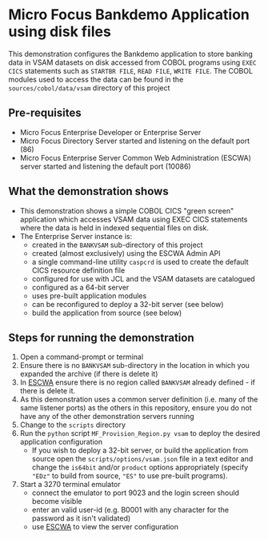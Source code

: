 # Micro Focus Bankdemo Application using disk files
This demonstration configures the Bankdemo application to store banking data in VSAM datasets 
on disk accessed from COBOL programs using `EXEC CICS` statements such as `STARTBR FILE`, `READ FILE`, `WRITE FILE`. The COBOL modules used to access the data can be found in the `sources/cobol/data/vsam` directory of this project

## Pre-requisites
- Micro Focus Enterprise Developer or Enterprise Server
- Micro Focus Directory Server started and listening on the default port (86)
- Micro Focus Enterprise Server Common Web Administration (ESCWA) server started and listening the default port (10086)

## What the demonstration shows
- This demonstration shows a simple COBOL CICS "green screen" application which accesses VSAM data using EXEC CICS statements where the data is held in indexed sequential files on disk. 
- The Enterprise Server instance is:
    - created in the `BANKVSAM` sub-directory of this project
    - created (almost exclusively) using the ESCWA Admin API
    - a single command-line utility `caspcrd` is used to create the default CICS resource definition file
    - configured for use with JCL and the VSAM datasets are catalogued 
    - configured as a 64-bit server
    - uses pre-built application modules
    - can be reconfigured to deploy a 32-bit server (see below)
    - build the application from source (see below)

## Steps for running the demonstration
1. Open a command-prompt or terminal
2. Ensure there is no `BANKVSAM` sub-directory in the location in which you expanded the archive (if there is delete it)
3. In [ESCWA](http://localhost:10086/#/native/ds/127.0.0.1/86/regions) ensure there is no region called `BANKVSAM` already defined - if there is delete it.
4. As this demonstration uses a common server definition (i.e. many of the same listener ports) as the others in this repository, ensure you do not have any of the other demonstration servers running
5. Change to the `scripts` directory
6. Run the `python` script `MF_Provision_Region.py vsam` to deploy the desired application configuration
    - If you wish to deploy a 32-bit server, or build the application from source open the `scripts/options/vsam.json` file in a text editor and change the `is64bit` and/or `product` options appropriately (specify `"EDz"` to build from source, `"ES"` to use pre-built programs).
7. Start a 3270 terminal emulator 
    - connect the emulator to port 9023 and the login screen should become visible
    - enter an valid user-id (e.g. B0001 with any character for the password as it isn't validated)
    - use [ESCWA](http://localhost:10086/#/native/ds/127.0.0.1/86/region/BANKVSAM/generalproperties) to view the server configuration